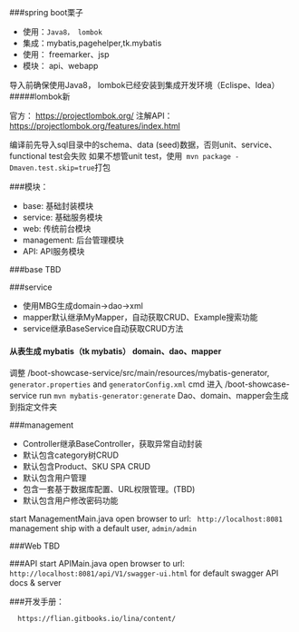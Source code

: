 ###spring boot栗子

- 使用：```Java8， lombok```
- 集成：mybatis,pagehelper,tk.mybatis
- 使用： freemarker、jsp
- 模块： api、webapp

导入前确保使用Java8， lombok已经安装到集成开发环境（Eclispe、Idea）
#####lombok新

 官方： https://projectlombok.org/
 注解API： https://projectlombok.org/features/index.html
 
编译前先导入sql目录中的schema、data (seed)数据，否则unit、service、functional test会失败
如果不想管unit test，使用``` mvn package -Dmaven.test.skip=true```打包

###模块： 
+  base:        基础封装模块
+  service:     基础服务模块
+  web:         传统前台模块
+  management:  后台管理模块
+  API:         API服务模块

###base
TBD

###service
- 使用MBG生成domain->dao->xml
- mapper默认继承MyMapper，自动获取CRUD、Example搜索功能
- service继承BaseService自动获取CRUD方法

#### 从表生成 mybatis（tk mybatis） domain、dao、mapper

 调整 /boot-showcase-service/src/main/resources/mybatis-generator,
  ```generator.properties``` and ```generatorConfig.xml```
 cmd 进入 /boot-showcase-service
 run ```mvn mybatis-generator:generate```
 Dao、domain、mapper会生成到指定文件夹
 
###management
- Controller继承BaseController，获取异常自动封装
- 默认包含category树CRUD
- 默认包含Product、SKU SPA CRUD
- 默认包含用户管理
- 包含一套基于数据库配置、URL权限管理。(TBD)
- 默认包含用户修改密码功能

start ManagementMain.java
open browser to url:
``` http://localhost:8081```
management ship with a default user, ```admin/admin```

###Web
TBD

###API
start APIMain.java
open browser to url:
``` http://localhost:8081/api/V1/swagger-ui.html```
   for default swagger API docs & server
   
   
###开发手册：
  ```
    https://flian.gitbooks.io/lina/content/
  ```
